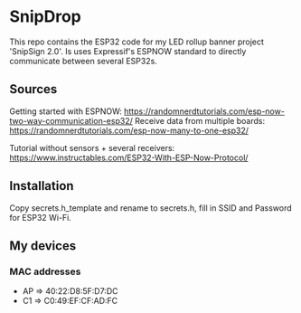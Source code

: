 # SnipDrop
This repo contains the ESP32 code for my LED rollup banner project 'SnipSign 2.0'. Is uses Expressif's ESPNOW standard to directly communicate between several ESP32s.

## Sources
Getting started with ESPNOW: https://randomnerdtutorials.com/esp-now-two-way-communication-esp32/
Receive data from multiple boards: https://randomnerdtutorials.com/esp-now-many-to-one-esp32/

Tutorial without sensors + several receivers: https://www.instructables.com/ESP32-With-ESP-Now-Protocol/

## Installation
Copy secrets.h_template and rename to secrets.h, fill in SSID and Password for ESP32 Wi-Fi.

## My devices

### MAC addresses
* AP => 40:22:D8:5F:D7:DC
* C1 => C0:49:EF:CF:AD:FC